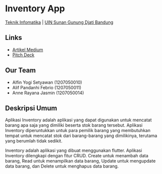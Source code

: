 # Inventory App
[Teknik Infomatika](http://if.uinsgd.ac.id/) | [UIN Sunan Gunung Djati Bandung](https://uinsgd.ac.id/)
## Links
- [Artikel Medium](https://medium.com/@groupseven/inventory-app-e2d4305764f2)
- [Pitch Deck](https://pitch.com/embed/9c10e9c3-5297-4c89-a26d-56258948560a/0af2bc06-b9e4-4a1f-a0cd-bd533bcbbefc?controls-mode=chin&share=true)
## Our Team
- Alfin Yogi Setyawan (1207050010)
- Alif Pandanhi Febrio (1207050011)
- Anne Rayana Jasmin (1207050014)
## Deskripsi Umum
Aplikasi Inventory adalah aplikasi yang dapat digunakan untuk mencatat barang apa saja yang dimiliki beserta stok barang tersebut. Aplikasi Inventory diperuntukkan untuk para pemilik barang yang membutuhkan tempat untuk mencatat stok dari barang-barang yang dimilikinya, terutama yang berumlah tidak sedikit.

Inventory adalah aplikasi yang dibuat menggunakan flutter. Aplikasi Inventory dilengkapi dengan fitur CRUD. Create untuk menambah data barang, Read untuk menampilkan data barang, Update untuk mengupdate data barang, dan Delete untuk menghapus data barang.
